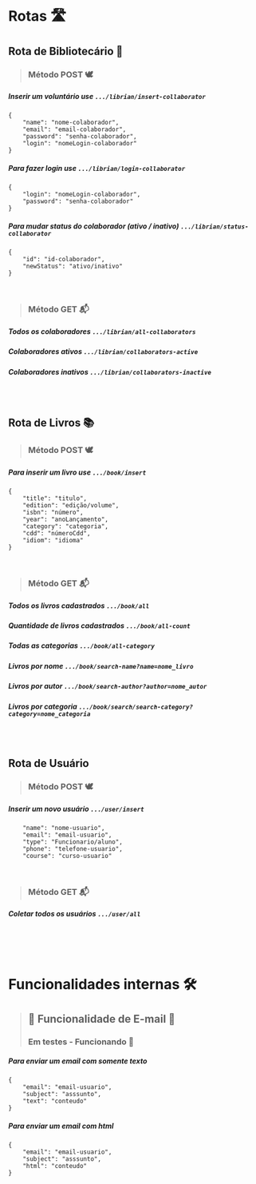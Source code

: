# Rotas 🛣️ 

## Rota de Bibliotecário 📖

> ### Método POST 🕊️

##### Inserir um voluntário use ```.../librian/insert-collaborator```
```
{
    "name": "nome-colaborador",
    "email": "email-colaborador",
    "password": "senha-colaborador",
    "login": "nomeLogin-colaborador"
}
```

##### Para fazer login use ```.../librian/login-collaborator```
```
{
    "login": "nomeLogin-colaborador",
    "password": "senha-colaborador"
}
```

##### Para mudar status do colaborador (ativo / inativo) ```.../librian/status-collaborator```
```
{
    "id": "id-colaborador",
    "newStatus": "ativo/inativo"
}
```

<br>

> ### Método GET 📬

##### Todos os colaboradores ```.../librian/all-collaborators```
##### Colaboradores ativos ```.../librian/collaborators-active```
##### Colaboradores inativos ```.../librian/collaborators-inactive```

<br>

#

## Rota de Livros 📚

> ### Método POST 🕊️


##### Para inserir um livro use ```.../book/insert```
``` 
{
    "title": "titulo",
    "edition": "edição/volume",
    "isbn": "número",
    "year": "anoLançamento",
    "category": "categoria",
    "cdd": "númeroCdd",
    "idiom": "idioma"
}
```

<br>

> ### Método GET 📬

##### Todos os livros cadastrados ```.../book/all```
##### Quantidade de livros cadastrados ```.../book/all-count```
##### Todas as categorias ```.../book/all-category```
##### Livros por nome ```.../book/search-name?name=nome_livro```
##### Livros por autor ```.../book/search-author?author=nome_autor```
##### Livros por categoria ```.../book/search/search-category?category=nome_categoria```

<br>

#
## Rota de Usuário

> ### Método POST 🕊️

##### Inserir um novo usuário ```.../user/insert```
```
    "name": "nome-usuario",
    "email": "email-usuario",
    "type": "Funcionario/aluno",
    "phone": "telefone-usuario",
    "course": "curso-usuario"
```

<br>

> ### Método GET 📬

##### Coletar todos os usuários ```.../user/all```
#


<br>
<br>

# Funcionalidades internas 🛠️



> ## 🚧 Funcionalidade de E-mail 🚧
> ### Em testes - Funcionando 🚀

##### Para enviar um email com somente texto
```
{
    "email": "email-usuario",
    "subject": "asssunto",
    "text": "conteudo"
}
```

##### Para enviar um email com html
```
{
    "email": "email-usuario",
    "subject": "asssunto",
    "html": "conteudo"
}
```